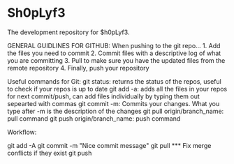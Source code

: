 # Sh0pLyf3
The development repository for $h0pLyf3.

GENERAL GUIDLINES FOR GITHUB:
When pushing to the git repo...
	1. Add the files you need to commit
	2. Commit files with a descriptive log of what you are committing
	3. Pull to make sure you have the updated files from the remote repository
	4. Finally, push your repository
	
Useful commands for Git:
git status: returns the status of the repos, useful to check if your repos is up to date
git add -a: adds all the files in your repos for next commit/push, can add files individually by typing them out sepearted with commas
git commit -m: Commits your changes. What you type after -m is the description of the changes
git pull origin/branch_name: pull command
git push origin/branch_name: push command

Workflow:

git add -A
git commit -m "Nice commit message"
git pull
*** Fix merge conflicts if they exist
git push
